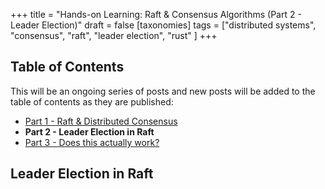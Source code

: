 +++
title = "Hands-on Learning: Raft & Consensus Algorithms (Part 2 - Leader Election)"
draft = false
[taxonomies]
tags = ["distributed systems", "consensus", "raft", "leader election", "rust" ]
+++

## Table of Contents

This will be an ongoing series of posts and new posts will be added to the table of contents as they are published:

- [Part 1 - Raft & Distributed Consensus](/posts/raft-consensus-part1-what-is-consensus)
- **Part 2 - Leader Election in Raft**
- [Part 3 - Does this actually work?](/posts/raft-consensus-part2-leader-election)

## Leader Election in Raft
